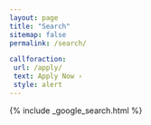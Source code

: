 ```yaml
---
layout: page
title: "Search"
sitemap: false
permalink: /search/

callforaction:
 url: /apply/
 text: Apply Now ›
 style: alert
---
```


{% include _google_search.html %}
